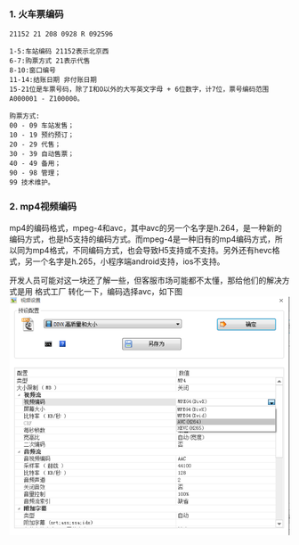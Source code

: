 ### 1. 火车票编码
```
21152 21 208 0928 R 092596
```
```
1-5:车站编码 21152表示北京西
6-7:购票方式 21表示代售
8-10:窗口编号
11-14:结账日期 非付账日期
15-21位是车票号码，除了I和O以外的大写英文字母 + 6位数字，计7位，票号编码范围A000001 - Z100000。
```
```
购票方式:
00 - 09 车站发售；
10 - 19 预约预订；
20 - 29 代售；
30 - 39 自动售票；
40 - 49 备用；
90 - 98 管理；
99 技术维护。
```

### 2. mp4视频编码

mp4的编码格式，mpeg-4和avc，其中avc的另一个名字是h.264，是一种新的编码方式，也是h5支持的编码方式。而mpeg-4是一种旧有的mp4编码方式，所以同为mp4格式，不同编码方式，也会导致H5支持或不支持。另外还有hevc格式，另一个名字是h.265，小程序端android支持，ios不支持。

开发人员可能对这一块还了解一些，但客服市场可能都不太懂，那给他们的解决方式是用 格式工厂 转化一下，编码选择avc，如下图
![image](https://github.com/qingfengmy/blogs/raw/master/sources/20170928/1.png)

